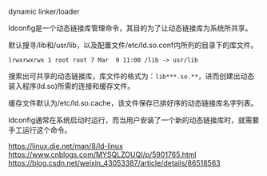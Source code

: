 dynamic linker/loader

ldconfig是一个动态链接库管理命令，其目的为了让动态链接库为系统所共享。

默认搜寻/lib和/usr/lib，以及配置文件/etc/ld.so.conf内所列的目录下的库文件。

    lrwxrwxrwx 1 root root 7 Mar  9 11:00 /lib -> usr/lib


搜索出可共享的动态链接库，库文件的格式为：`lib***.so.**`，进而创建出动态装入程序(ld.so)所需的连接和缓存文件。

缓存文件默认为/etc/ld.so.cache，该文件保存已排好序的动态链接库名字列表。

ldconfig通常在系统启动时运行，而当用户安装了一个新的动态链接库时，就需要手工运行这个命令。


https://linux.die.net/man/8/ld-linux
https://www.cnblogs.com/MYSQLZOUQI/p/5901765.html
https://blog.csdn.net/weixin_43053387/article/details/86518563
